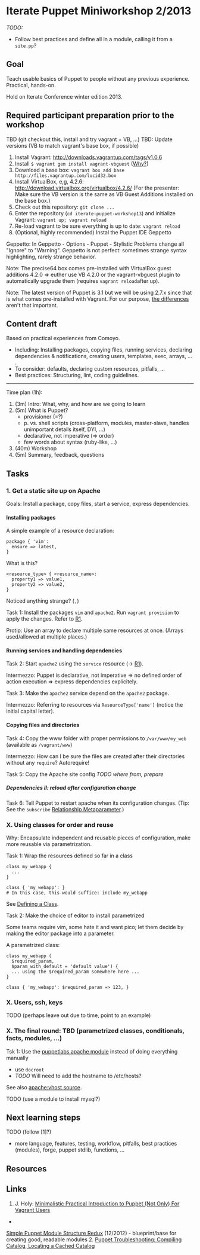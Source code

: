 Iterate Puppet Miniworkshop 2/2013
==================================

*TODO:*

* Follow best practices and define all in a module, calling it from a `site.pp`?

Goal
----

Teach usable basics of Puppet to people without any previous
experience. Practical, hands-on.

Hold on Iterate Conference winter edition 2013.

Required participant preparation prior to the workshop
------------------------------------------------------

TBD (git checkout this, install and try vagrant + VB, ...)
TBD: Update versions (VB to match vagrant's base box, if possible)

1. Install Vagrant: http://downloads.vagrantup.com/tags/v1.0.6
2. Install `$ vagrant gem install vagrant-vbguest` ([Why?](http://theholyjava.wordpress.com/wiki/tools/vagrant-notes/#tip_install_vagrant-vbguest))
3. Download a base box: `vagrant box add base http://files.vagrantup.com/lucid32.box`
4. Install VirtualBox, e,g, 4.2.6: http://download.virtualbox.org/virtualbox/4.2.6/
   (For the presenter: Make sure the VB version is the same as VB Guest Additions installed on the base box.)
5. Check out this repository: `git clone ...`
6. Enter the repository (`cd iterate-puppet-workshop13`) and
initialize Vagrant: `vagrant up; vagrant reload`
7. Re-load vagrant to be sure everything is up to date: `vagrant
reload`
8. (Optional, highly recommended) Instal the Puppet IDE Geppetto

Geppetto: In Geppetto - Options - Puppet - Stylistic Problems change
all "Ignore" to "Warning".
Geppetto is not perfect: sometimes strange syntax highlighting, rarely
strange behavior.

Note: The precise64 box comes pre-installed with VirtualBox guest additions
4.2.0 => euther use VB 4.2.0 or the vagrant-vbguest plugin to
automatically upgrade them (requires `vagrant reload`after up).

Note: The latest version of Puppet is 3.1 but we will be using 2.7.x
since that is what comes pre-installed with Vagrant. For our purpose,
[the differences](http://docs.puppetlabs.com/puppet/3/reference/release_notes.html)
aren't that important.

Content draft
-------------

Based on practical experiences from Comoyo.

* Including: Installing packages, copying files, running services,
declaring dependencies & notifications, creating users, templates,
exec, arrays, ...
.
* To consider: defaults, declaring custom resources, pitfalls, ...
* Best practices: Structuring, lint, coding guidelines.

----
Time plan (1h):

1. (3m) Intro: What, why, and how are we going to learn
2. (5m) What is Puppet?
    * provisioner (=?)
    * p. vs. shell scripts (cross-platform, modules, master-slave,
      handles unimportant details itself, DYI, ...)
    * declarative, not imperative (=> order)
    * few words about syntax (ruby-like, ...)
3. (40m) Workshop
4. (5m) Summary, feedback, questions

Tasks
-----

### 1. Get a static site up on Apache

Goals: Install a package, copy files, start a service, express dependencies.

#### Installing packages

A simple example of a resource declaration:

    package { 'vim':
      ensure => latest,
    }

What is this?

    <resource_type> { <resource_name>:
      property1 => value1,
      property2 => value2,
    }

Noticed anything strange? (`,`)

Task 1: Install the packages `vim` and `apache2`. Run `vagrant
provision` to apply the changes. Refer to [R1].

Protip: Use an array to declare multiple same resources at once.
(Arrays used/allowed at multiple places.)

#### Running services and handling dependencies

Task 2: Start `apache2` using the `service` resource (-> [R1]).

Intermezzo: Puppet is declarative, not imperative => no defined order
of action execution => express dependencies explicitely.

Task 3: Make the `apache2` service depend on the `apache2` package.

Intermezzo: Referring to resources via `ResourceType['name']` (notice
the initial capital letter).

#### Copying files and directories

Task 4: Copy the www folder with proper permissions to `/var/www/my_web`
(available as `/vagrant/www`)

Intermezzo: How can I be sure the files are created after their
directories without any `require`? Autorequire!

Task 5: Copy the Apache site config *TODO where from, prepare*

##### Dependencies II: reload after configuration change

Task 6: Tell Puppet to restart apache when its configuration changes.
(Tip: See the `subscribe` [Relationship Metaparameter](http://docs.puppetlabs.com/puppet/2.7/reference/lang_relationships.html#relationship-metaparameters).)

### X. Using classes for order and reuse

Why: Encapsulate independent and reusable pieces of configuration,
make more reusable via parametrization.

Task 1: Wrap the resources defined so far in a class

    class my_webapp {
      ...
    }
    
    class { 'my_webapp': }
    # In this case, this would suffice: include my_webapp

See
[Defining a Class](http://docs.puppetlabs.com/puppet/2.7/reference/lang_classes.html#defining-a-class).

Task 2: Make the choice of editor to install parametrized

Some teams require vim, some hate it and want pico; let them decide by
making the editor package into a parameter.

A parametrized class:

    class my_webapp (
      $required_param,
      $param_with_default = 'default value') {
      ... using the $required_param somewhere here ...
    }
    
    class { 'my_webapp': $required_param => 123, }

### X. Users, ssh, keys

TODO (perhaps leave out due to time, point to an example)

### X. The final round: TBD (parametrized classes, conditionals, facts, modules, ...)

Tsk 1: Use the [puppetlabs apache module] instead of doing everything
manually

- use `docroot`
- *TODO* Will need to add the hostname to /etc/hosts?

[puppetlabs apache module]: https://forge.puppetlabs.com/puppetlabs/apache

See also [apache:vhost source](https://github.com/puppetlabs/puppetlabs-apache/blob/master/manifests/vhost.pp).

TODO (use a module to install mysql?)

Next learning steps
-------------------

TODO (follow [1]?)
- more language, features, testing, workflow, pitfalls, best practices
  (modules), forge, puppet stdlib, functions, ...

Resources
---------

[R1]: http://docs.puppetlabs.com/references/2.7.latest/type.html "Puppet Type Reference"

Links
-----

1. J. Holy: [Minimalistic Practical Introduction to Puppet (Not Only) For Vagrant Users](http://theholyjava.wordpress.com/2012/08/13/minimalistic-practical-introduction-to-puppet-for-vagrant-users/)
*
[Simple Puppet Module Structure Redux](http://www.devco.net/archives/2012/12/13/simple-puppet-module-structure-redux.php) (12/2012) - blueprint/base for creating good, readable modules
2. [Puppet Troubleshooting: Compiling Catalog, Locating a Cached Catalog](http://theholyjava.wordpress.com/2012/10/17/puppet-where-to-find-the-cached-catalog-on-client/)
